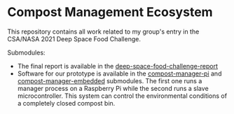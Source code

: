 # Compost Management Ecosystem

This repository contains all work related to my group's entry in the CSA/NASA 2021 Deep Space Food Challenge.

Submodules:

* The final report is available in the [deep-space-food-challenge-report](https://github.com/leomorpho/deep-space-food-challenge-report/) 
* Software for our prototype is available in the [compost-manager-pi](https://github.com/leomorpho/compost-manager-pi) and [compost-manager-embedded](https://github.com/leomorpho/compost-manager-embedded) submodules. The first one runs a manager process on a Raspberry Pi while the second runs a slave microcontroller. This system can control the environmental conditions of a completely closed compost bin.

